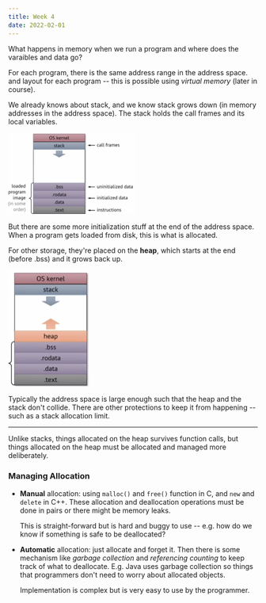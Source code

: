 ```yaml
---
title: Week 4
date: 2022-02-01
---
```


What happens in memory when we run a program and where does the varaibles and data go? 



For each program, there is the same address range in the address space. and layout for each program -- this is possible using *virtual memory* (later in course).

We already knows about stack, and we know stack grows down (in memory addresses in the address space). The stack holds the call frames and its local variables.

<img src="assets/week4/CleanShot 2022-02-01 at 14.18.54@2x.png" alt="CleanShot 2022-02-01 at 14.18.54@2x" style="zoom:25%;" />

But there are some more initialization stuff at the end of the address space. When a program gets loaded from disk, this is what is allocated.

For other storage, they're placed on the **heap**, which starts at the end (before .bss) and it grows back up.

<img src="assets/week4/CleanShot 2022-02-01 at 14.19.44@2x.png" alt="CleanShot 2022-02-01 at 14.19.44@2x" style="zoom:25%;" />

Typically the address space is large enough such that the heap and the stack don't collide. There are other protections to keep it from happening -- such as a stack allocation limit.

---

Unlike stacks, things allocated on the heap survives function calls, but things allocated on the heap must be allocated and managed more deliberately.

### Managing Allocation

- **Manual** allocation: using `malloc()` and `free()` function in C, and `new` and `delete` in C++. These allocation and deallocation operations must be done in pairs or there might be memory leaks.

  This is straight-forward but is hard and buggy to use -- e.g. how do we know if something is safe to be deallocated?

- **Automatic** allocation: just allocate and forget it. Then there is some mechanism like *garbage collection* and *referencing counting* to keep track of what to deallocate. E.g. Java uses garbage collection so things that programmers don't need to worry about allocated objects.

  Implementation is complex but is very easy to use by the programmer.





